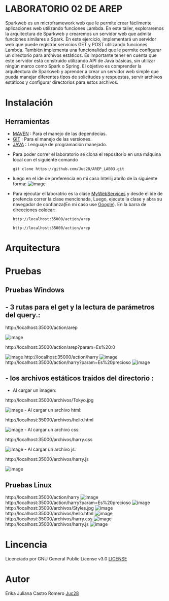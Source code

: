 # LABORATORIO 02 DE AREP 
Sparkweb es un microframework web que le permite crear fácilmente aplicaciones web  utilizando funciones Lambda.
En este taller, exploraremos la arquitectura de Sparkweb y crearemos un servidor web que admita funciones similares a  Spark.
En este ejercicio, implementará un servidor web que puede registrar servicios GET y POST utilizando funciones Lambda.
También implementa una funcionalidad que le permite configurar un directorio para archivos estáticos.
Es importante tener en cuenta que este servidor está construido utilizando  API  de Java básicas, sin utilizar ningún marco como Spark o Spring.
El objetivo es comprender la arquitectura de Sparkweb y aprender a crear un servidor web simple que pueda manejar diferentes tipos de solicitudes y respuestas, servir archivos estáticos y configurar directorios para estos archivos.

# Instalación 
## Herramientas 
- [MAVEN](https://maven.apache.org) : Para el manejo de las dependecias. 
- [GIT](https://git-scm.com) : Para el manejo de las versiones.
- [JAVA](https://www.java.com/es/) : Lenguaje de programación manejado. 
+ Para poder correr el laboratorio se clona el repositorio en una máquina local con el siguiente comando
  
    ```
  git clone https://github.com/Juc28/AREP_LAB03.git
    ```

+ luego en el ide de preferencia en mi caso Intellij abrilo de la siguiente forma:
![image](https://github.com/Juc28/AREP_LAB03/assets/118181224/a959001f-0bbc-4f06-904b-609021cc8f8c)
+ Para ejecutar el laboratrio es la clase [MyWebServices](https://github.com/Juc28/AREP_LAB03/blob/master/Taller03/src/main/java/org/example/lambda/MyWebServices.java) y desde el ide de prefencia correr la clase mencionada, Luego, ejecute la clase y abra su navegador de confianza(En mi caso use [Google](https://www.google.com/?hl=es)). En la barra de direcciones colocar:
   ```
   http://localhost:35000/action/arep
    ```

     ```
   http://localhost:35000/action/arep
    ```
   
# Arquitectura

# Pruebas
## Pruebas Windows 
## - 3 rutas para el get y la lectura de parámetros del query.:  
http://localhost:35000/action/arep

![image](https://github.com/Juc28/AREP_LAB03/assets/118181224/f90dcf33-14f7-4628-8487-7c1198b62b7d)

http://localhost:35000/action/arep?param=Es%20:0 

![image](https://github.com/Juc28/AREP_LAB03/assets/118181224/fab5fd0f-1735-4324-bb96-bce4daf32e10)
http://localhost:35000/action/harry
<img  alt="image" src="https://github.com/Juc28/AREP_LAB03/assets/118181224/31e01f58-aac5-46c6-bc20-765704309920">
http://localhost:35000/action/harry?param=Es%20precioso
<img  alt="image" src="https://github.com/Juc28/AREP_LAB03/assets/118181224/43e74668-a909-494b-a823-6854db5674cc">

## - los archivos estáticos traidos del directorio : 
 - Al cargar un imagen:

 http://localhost:35000/archivos/Tokyo.jpg
 
<img  alt="image" src="https://github.com/Juc28/AREP_LAB03/assets/118181224/bb072991-431b-41ba-9552-dae311eae2f2">
 - Al cargar un archivo html:

   http://localhost:35000/archivos/hello.html
  
<img  alt="image" src="https://github.com/Juc28/AREP_LAB03/assets/118181224/e9a3b16e-bd7f-4421-aaef-b02c9c616c8e">
 - Al cargar un archivo css:

http://localhost:35000/archivos/harry.css


<img  alt="image" src="https://github.com/Juc28/AREP_LAB03/assets/118181224/7d90c944-0227-4ade-ba5e-ecb50a747af8">
 - Al cargar un archivo js:

http://localhost:35000/archivos/harry.js

<img  alt="image" src="https://github.com/Juc28/AREP_LAB03/assets/118181224/9a1d52b9-34a0-4370-beb5-fce510a1ba37">

## Pruebas Linux
http://localhost:35000/action/harry
![image](https://github.com/Juc28/AREP_LAB03/assets/118181224/7327c4dd-47fa-4976-a206-f0aa73f357d9)
http://localhost:35000/action/harry?param=Es%20precioso
![image](https://github.com/Juc28/AREP_LAB03/assets/118181224/71e6421a-6139-48b8-b423-d249fb9f2722)
http://localhost:35000/archivos/Styles.jpg
![image](https://github.com/Juc28/AREP_LAB03/assets/118181224/d44e7871-8e4f-42e7-acd2-6351a56f5330)
http://localhost:35000/archivos/hello.html
![image](https://github.com/Juc28/AREP_LAB03/assets/118181224/136f8730-49dc-46cd-a403-f1d410424fb3)
http://localhost:35000/archivos/harry.css
![image](https://github.com/Juc28/AREP_LAB03/assets/118181224/57f765c1-9cae-4176-85bc-bb8b959a423a)
http://localhost:35000/archivos/harry.js
![image](https://github.com/Juc28/AREP_LAB03/assets/118181224/cf7c0114-6405-49ff-bf86-6c5ee9922b8b)





# Lincencia
Licenciado por GNU General Public License v3.0 [LICENSE](https://github.com/Juc28/AREP_LAB01/blob/master/LICENSE)

# Autor 
Erika Juliana Castro Romero [Juc28](https://github.com/Juc28)
